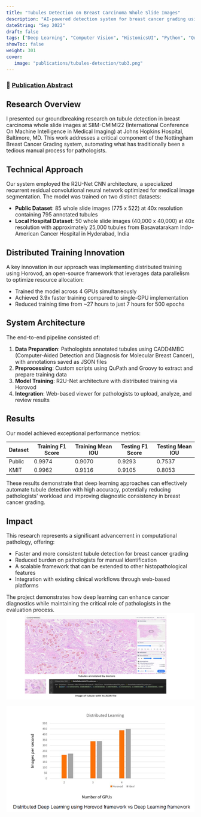 ```yaml
--- 
title: "Tubules Detection on Breast Carcinoma Whole Slide Images"
description: "AI-powered detection system for breast cancer grading using deep learning"
dateString: "Sep 2022"
draft: false
tags: ["Deep Learning", "Computer Vision", "HistomicsUI", "Python", "QuPath", "R2U-Net", "Horovod", "Groovy", "Distributed Training", "Medical Imaging"]
showToc: false
weight: 301
cover:
   image: "publications/tubules-detection/tub3.png"
---
```



### 🔗 [Publication Abstract](https://cdn.ymaws.com/siim.org/resource/resmgr/mimi22/abstracts/Tubules_Detection_on_Breast_.pdf)

## Research Overview

I presented our groundbreaking research on tubule detection in breast carcinoma whole slide images at SIIM-CMIMI22 (International Conference On Machine Intelligence in Medical Imaging) at Johns Hopkins Hospital, Baltimore, MD. This work addresses a critical component of the Nottingham Breast Cancer Grading system, automating what has traditionally been a tedious manual process for pathologists.

## Technical Approach

Our system employed the R2U-Net CNN architecture, a specialized recurrent residual convolutional neural network optimized for medical image segmentation. The model was trained on two distinct datasets:

* **Public Dataset**: 85 whole slide images (775 x 522) at 40x resolution containing 795 annotated tubules
* **Local Hospital Dataset**: 50 whole slide images (40,000 x 40,000) at 40x resolution with approximately 25,000 tubules from Basavatarakam Indo-American Cancer Hospital in Hyderabad, India


## Distributed Training Innovation

A key innovation in our approach was implementing distributed training using Horovod, an open-source framework that leverages data parallelism to optimize resource allocation:

* Trained the model across 4 GPUs simultaneously
* Achieved 3.9x faster training compared to single-GPU implementation
* Reduced training time from ~27 hours to just 7 hours for 500 epochs

## System Architecture

The end-to-end pipeline consisted of:

1. **Data Preparation**: Pathologists annotated tubules using CADD4MBC (Computer-Aided Detection and Diagnosis for Molecular Breast Cancer), with annotations saved as JSON files
2. **Preprocessing**: Custom scripts using QuPath and Groovy to extract and prepare training data
3. **Model Training**: R2U-Net architecture with distributed training via Horovod
4. **Integration**: Web-based viewer for pathologists to upload, analyze, and review results

## Results

Our model achieved exceptional performance metrics:

| Dataset | Training F1 Score | Training Mean IOU | Testing F1 Score | Testing Mean IOU |
|---------|-------------------|-------------------|------------------|-----------------|
| Public  | 0.9974            | 0.9070            | 0.9293           | 0.7537          |
| KMIT    | 0.9962            | 0.9116            | 0.9105           | 0.8053          |

These results demonstrate that deep learning approaches can effectively automate tubule detection with high accuracy, potentially reducing pathologists' workload and improving diagnostic consistency in breast cancer grading.

<!-- ![Visualization of Results](/publications/tubules-detection/visualization.png) -->

## Impact

This research represents a significant advancement in computational pathology, offering:

* Faster and more consistent tubule detection for breast cancer grading
* Reduced burden on pathologists for manual identification
* A scalable framework that can be extended to other histopathological features
* Integration with existing clinical workflows through web-based platforms

The project demonstrates how deep learning can enhance cancer diagnostics while maintaining the critical role of pathologists in the evaluation process.
![](/publications/tubules-detection/tub3.png#center)

![](/publications/tubules-detection/horovord.png)
